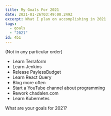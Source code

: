 ```yaml
---
title: My Goals For 2021
date: 2021-01-26T03:49:00.249Z
excerpt: What I plan on accomplishing in 2021
tags:
  - goals
  - "2021"
id: 4b1
---
```

(Not in any particular order)

* Learn Terraform
* Learn Jenkins
* Release PaylessBudget
* Learn React Query
* Blog more often
* Start a YouTube channel about programming
* Rework chadalen.com
* Learn Kubernetes

What are your goals for 2021?
